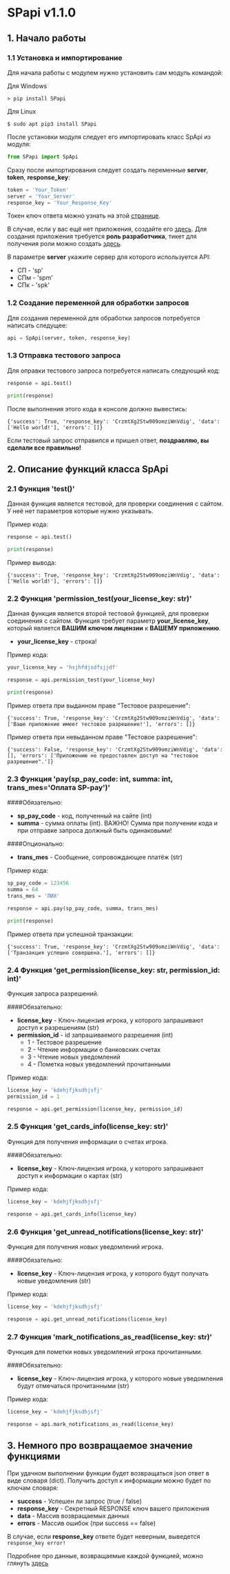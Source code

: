 # SPapi v1.1.0
## 1. Начало работы
### 1.1 Установка и импортирование

Для начала работы с модулем нужно установить сам модуль командой:

Для Windows
```commandline
> pip install SPapi
```
Для Linux
```commandline
$ sudo apt pip3 install SPapi
```


После установки модуля следует его импортировать класс SpApi из модуля:
```python
from SPapi import SpApi
```

Сразу после импортирования следует создать переменные **server**, **token**, **response_key**:
```python
token = 'Your_Token'
server = 'Your_Server'
response_key = 'Your_Response_Key'
```

Токен  ключ ответа можно узнать на этой [странице](https://spk.jakksoft.com/dev/apps).

В случае, если у вас ещё нет приложения, создайте его [здесь](https://spk.jakksoft.com/dev/apps). Для создания приложения требуется **роль разработчика**, тикет для получения роли можно создать [здесь](https://spk.jakksoft.com/support/new_ticket).

В параметре **server** укажите сервер для которого используется API:
 - СП - 'sp'
 - СПм - 'spm'
 - СПк - 'spk'

### 1.2 Создание переменной для обработки запросов

Для создания переменной для обработки запросов потребуется написать следущее:
```python
api = SpApi(server, token, response_key)
```

### 1.3 Отправка тестового запроса

Для оправки тестового запроса потребуется написать следующий код:
```python
response = api.test()

print(response)
```

После выполнения этого кода в консоле должно вывестись:
```commandline
{'success': True, 'response_key': 'CrzmtXg2Stw909omziWnVdig', 'data': ['Hello world!'], 'errors': []}
```
Если тестовый запрос отправился и пришел ответ, **поздравляю, вы сделали все правильно!**

## 2. Описание функций класса SpApi

### 2.1 Функция 'test()'

Данная функция является тестовой, для проверки соединения с сайтом. У неё нет параметров которые нужно указывать.

Пример кода:
```python
response = api.test()

print(response)
```
Пример вывода:
```commandline
{'success': True, 'response_key': 'CrzmtXg2Stw909omziWnVdig', 'data': ['Hello world!'], 'errors': []}
```

### 2.2 Функция 'permission_test(your_license_key: str)'

Данная функция является второй тестовой функцией, для проверки соединения с сайтом. Функция требует параметр **your_license_key**, который является **ВАШИМ ключом лицензии** к **ВАШЕМУ приложению**.

- **your_license_key** - строка!

Пример кода:
```python
your_license_key = 'hsjhfdjsdfsjjdf'

response = api.permission_test(your_license_key)

print(response)
```
Пример ответа при выданном праве "Тестовое разрешение":
```commandline
{'success': True, 'response_key': 'CrzmtXg2Stw909omziWnVdig', 'data': ['Ваше приложение имеет тестовое разрешение!'], 'errors': []}
```
Пример ответа при невыданном праве "Тестовое разрешение":
```commandline
{'success': False, 'response_key': 'CrzmtXg2Stw909omziWnVdig', 'data': [], 'errors': ['Приложению не предоставлен доступ на "тестовое разрешение".']}
```

### 2.3 Функция 'pay(sp_pay_code: int, summa: int, trans_mes='Оплата SP-pay')'

####Обязательно:

- **sp_pay_code** - код, полученный на сайте (int)
- **summa** - сумма оплаты (int). ВАЖНО! Сумма при получении кода и при отправке запроса должный быть одинаковыми!

####Опционально:

- **trans_mes** - Сообщение, сопровождающее платёж (str)

Пример кода:
```python
sp_pay_code = 123456
summa = 64
trans_mes = 'ЛИХ'

response = api.pay(sp_pay_code, summa, trans_mes)

print(response)
```
Пример ответа при успешной транзакции:
```commandline
{'success': True, 'response_key': 'CrzmtXg2Stw909omziWnVdig', 'data': ['Транзакция успешно совершена.'], 'errors': []}
```

### 2.4 Функция 'get_permission(license_key: str, permission_id: int)'

Функция запроса разрешений.

####Обязательно:
- **license_key** - Ключ-лицензия игрока, у которого запрашивают доступ к разрешениям (str)
- **permission_id** - id запрашиваемого разрешения (int)
    - 1 - Тестовое разрешение
    - 2 - Чтение информации о банковских счетах
    - 3 - Чтение новых уведомлений
    - 4 - Пометка новых уведомлений прочитанными

Пример кода:
```python
license_key = 'kdehjfjksdhjsfj'
permission_id = 1

response = api.get_permission(license_key, permission_id)
```

### 2.5 Функция 'get_cards_info(license_key: str)'

Функция для получения информации о счетах игрока.

####Обязательно:
- **license_key** - Ключ-лицензия игрока, у которого запрашивают доступ к информации о картах (str)

Пример кода:
```python
license_key = 'kdehjfjksdhjsfj'

response = api.get_cards_info(license_key)
```

### 2.6 Функция 'get_unread_notifications(license_key: str)'

Функция для получения новых уведомлений игрока.

####Обязательно:
- **license_key** - Ключ-лицензия игрока, у которого будут получать новые уведомления (str)

Пример кода:
```python
license_key = 'kdehjfjksdhjsfj'

response = api.get_unread_notifications(license_key)
```

### 2.7 Функция 'mark_notifications_as_read(license_key: str)'

Функция для пометки новых уведомлений игрока прочитанными.

####Обязательно:
- **license_key** - Ключ-лицензия игрока, у которого новые уведомления будут отмечаться прочитанными (str)

Пример кода:
```python
license_key = 'kdehjfjksdhjsfj'

response = api.mark_notifications_as_read(license_key)
```

## 3. Немного про возвращаемое значение функциями

При удачном выполнении функции будет возвращаться json ответ в виде словаря (dict). Получить доступ к информации можно будет по ключам словаря:
- **success** - Успешен ли запрос (true / false)
- **response_key** - Секретный RESPONSE ключ вашего приложения
- **data** - Массив возвращаемых данных
- **errors** - 	Массив ошибок (при success == false)

В случае, если **response_key** ответе будет неверным, выведется `response_key error!`

Подробнее про данные, возвращаемые каждой функцией, можно глянуть [здесь](https://spk.jakksoft.com/dev/docs)